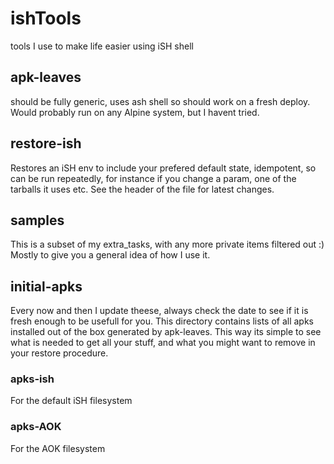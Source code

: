 # ishTools
tools I use to make life easier using iSH shell

## apk-leaves
should be fully generic, uses ash shell so should work on a fresh deploy.
Would probably run on any Alpine system, but I havent tried.

## restore-ish
Restores an iSH env to include your prefered default state, idempotent, so can be run repeatedly, for instance if you change a param, one of the tarballs it uses etc.
See the header of the file for latest changes.

## samples
This is a subset of my extra_tasks, with any more private items filtered out :)
Mostly to give you a general idea of how I use it.


## initial-apks
Every now and then I update theese, always check the date to see if it is fresh enough to be usefull for you.
This directory contains lists of all apks installed out of the box generated by apk-leaves.
This way its simple to see what is needed to get all your stuff, and what you might want to remove in your restore procedure.

### apks-ish
For the default iSH filesystem

### apks-AOK
For the AOK filesystem


